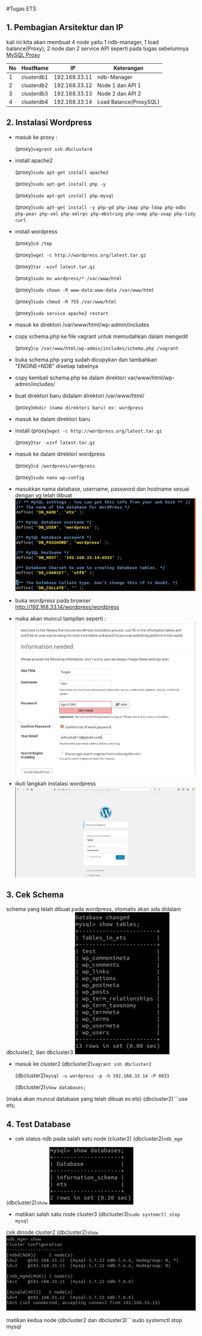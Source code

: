 #Tugas ETS

## 1. Pembagian Arsitektur dan IP

kali ini kita akan membuat 4 node yaitu 1 ndb-manager, 1 load balance(Proxy), 2 node dan 2 service API seperti pada tugas sebelumnya <a href="https://github.com/afrianmc/mysql-cluster">MySQL Proxy</a>

No | HostName |    IP    | Keterangan  |
---|----------|----------|-------------|
1  |clusterdb1|192.168.33.11|ndb-Manager|
2 |clusterdb2|192.168.33.12|Node 1 dan API 1|
3 |clusterdb3|192.168.33.13|Node 2 dan API 2|
4 |clusterdb4|192.168.33.14|Load Balance(ProxySQL)|


## 2. Instalasi Wordpress

- masuk ke proxy :

  (proxy)```vagrant ssh dbcluster4```

- install apache2

  (proxy)```sudo apt-get install apache2```
  
  (proxy)```sudo apt-get install php -y```
  
  (proxy)```sudo apt-get install php-mysql```
  
  (proxy)```sudo apt-get install -y php-gd php-imap php-ldap php-odbc php-pear php-xml php-xmlrpc php-mbstring php-snmp php-soap php-tidy curl```

- install wordpress

  (proxy)```cd /tmp```
  
  (proxy)```wget -c http://wordpress.org/latest.tar.gz```
  
  (proxy)```tar -xzvf latest.tar.gz```
  
  (proxy)```sudo mv wordpress/* /var/www/html```
  
  (proxy)```sudo chown -R www-data:www-data /var/www/html```
  
  (proxy)```sudo chmod -R 755 /var/www/html```
  
  (proxy)```sudo service apache2 restart```
  

- masuk ke direktori /var/www/html/wp-admin/includes
- copy schema.php ke file vagrant untuk memudahkan dalam mengedit
  
  (proxy)```cp /var/www/html/wp-admin/includes/schema.php /vagrant```

- buka schema.php yang sudah dicopykan dan tambahkan "ENGINE=NDB" disetiap tabelnya

- copy kembali schema.php ke dalam direktori var/www/html/wp-admin/includes/

- buat direktori baru didalam direktori  /var/www/html/

  (proxy)```mkdir (nama direktori baru) ex: wordpress```

- masuk ke dalam direktori baru

- install 
  (proxy)```wget -c http://wordpress.org/latest.tar.gz```
  
  (proxy)```tar -xzvf latest.tar.gz```

- masuk ke dalam direktori wordpress

  (proxy)```cd /wordpress/wordpress```

  (proxy)```sudo nano wp-config```

- masukkan nama database, username, password dan hostname sesuai dengan yg telah dibuat
![Ss](https://github.com/afrianmc/BDT2019/blob/master/Screenshot/wp-config%20.png)

- buka wordpress pada browser
http://192.168.33.14/wordpress/wordpress

- maka akan muncul tampilan seperti :
![Ss](https://github.com/afrianmc/BDT2019/blob/master/Screenshot/installwordpress.png)

- ikuti langkah instalasi wordpress
![Ss](https://github.com/afrianmc/BDT2019/blob/master/Screenshot/login.png)


## 3. Cek Schema
schema yang telah dibuat pada wordpress, otomatis akan ada didalam dbcluster2, dan dbcluster3
![Ss](https://github.com/afrianmc/BDT2019/blob/master/Screenshot/ets%20tables.png)

- masuk ke cluster2
  (dbcluster2)```vagrant ssh dbcluster2```
  
  (dbcluster2)```mysql -u wordpress -p -h 192.168.33.14 -P 6033```
  
  (dbcluster2)```show databases;```
  
(maka akan muncul database yang telah dibuat ex:ets)
  (dbcluster2)```use ets;

## 4. Test Database
- cek status ndb pada salah satu node (cluster2)
(dbcluster2)```ndb_mgm```

(dbcluster2)```show```
![Ss](https://github.com/afrianmc/BDT2019/blob/master/Screenshot/show%20databases.png)

- matikan salah satu node cluster3
(dbcluster3)```sudo systemctl stop mysql```

cek dinode cluster2
(dbcluster2)```show```
![Ss](https://github.com/afrianmc/BDT2019/blob/master/Screenshot/cek%20salah%20satu%20node%20mati.png)

matikan kedua node
(dbcluster2 dan dbcluster3)```sudo systemctl stop mysql
